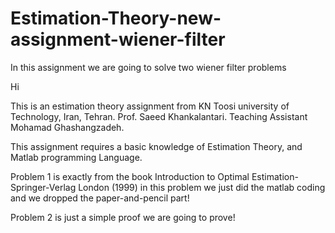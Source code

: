 # Estimation-Theory-new-assignment-wiener-filter
In this assignment we are going to solve two wiener filter problems

Hi

This is an estimation theory assignment from KN Toosi university of Technology, Iran, Tehran. Prof. Saeed Khankalantari. Teaching Assistant Mohamad Ghashangzadeh.

This assignment requires a basic knowledge of Estimation Theory, and Matlab programming Language.

Problem 1 is exactly from the book Introduction to Optimal Estimation-Springer-Verlag London (1999) in this problem we just did the matlab coding and we dropped the paper-and-pencil part!

Problem 2 is just a simple proof we are going to prove!
